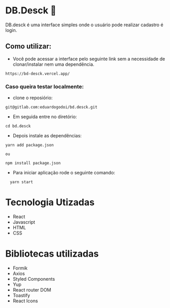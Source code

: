 # DB.Desck 📝

DB.desck é uma interface simples onde o usuário pode realizar cadastro é login.

## Como utilizar:

- Você pode acessar a interface pelo seguinte link sem a necessidade de clonar/instalar nem uma dependência.

```
https://bd-desck.vercel.app/
```

### Caso queira testar localmente:

- clone o reposiório:

```
git@gitlab.com:eduardogodoi/bd.desck.git
```

- Em seguida entre no diretório:

```
cd bd.desck
```

- Depois instale as dependências:

```
yarn add package.json

ou

npm install package.json

```

- Para iniciar aplicação rode o seguinte comando:

```
  yarn start
```

# **Tecnologia Utizadas**

- React
- Javascript
- HTML
- CSS

# **Bibliotecas utilizadas**

- Formik
- Axios
- Styled Components
- Yup
- React router DOM
- Toastify
- React Icons
